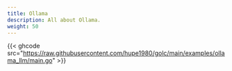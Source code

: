 ```yaml
---
title: Ollama
description: All about Ollama.
weight: 50
---
```


{{< ghcode src="https://raw.githubusercontent.com/hupe1980/golc/main/examples/ollama_llm/main.go" >}}